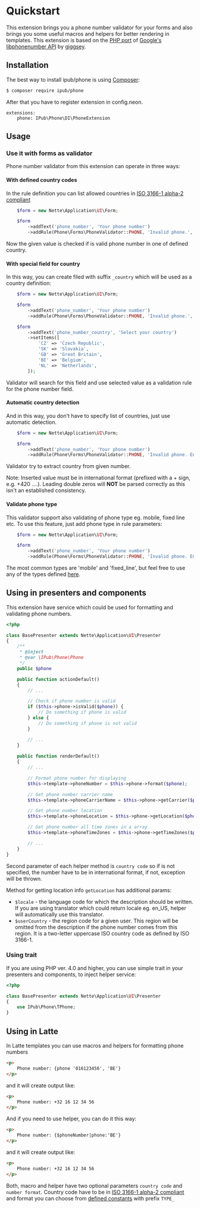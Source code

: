 # Quickstart

This extension brings you a phone number validator for your forms and also brings you some useful macros and helpers for better rendering in templates.
This extension is based on the [PHP port](https://github.com/giggsey/libphonenumber-for-php) of [Google's libphonenumber API](https://github.com/googlei18n/libphonenumber) by [giggsey](https://github.com/giggsey).

## Installation

The best way to install ipub/phone is using  [Composer](http://getcomposer.org/):

```sh
$ composer require ipub/phone
```

After that you have to register extension in config.neon.

```neon
extensions:
    phone: IPub\Phone\DI\PhoneExtension
```

## Usage

### Use it with forms as validator

Phone number validator from this extension can operate in three ways:

#### With defined country codes

In the rule definition you can list allowed countries in [ISO 3166-1 alpha-2 compliant](https://en.wikipedia.org/wiki/ISO_3166-1_alpha-2#Officially_assigned_code_elements)

```php
    $form = new Nette\Application\UI\Form;

    $form
        ->addText('phone_number', 'Your phone number')
        ->addRule(Phone\Forms\PhoneValidator::PHONE, 'Invalid phone.', ['GB', 'US', 'CZ']);
```

Now the given value is checked if is valid phone number in one of defined country.

#### With special field for country

In this way, you can create filed with suffix `_country` which will be used as a country definition:

```php
    $form = new Nette\Application\UI\Form;

    $form
        ->addText('phone_number', 'Your phone number')
        ->addRule(Phone\Forms\PhoneValidator::PHONE, 'Invalid phone.', ['GB', 'US', 'CZ']);

    $form
        ->addText('phone_number_country', 'Select your country')
        ->setItems([
            'CZ' => 'Czech Republic',
            'SK' => 'Slovakia',
            'GB' => 'Great Britain',
            'BE' => 'Belgium',
            'NL' => 'Netherlands',
        ]);
```

Validator will search for this field and use selected value as a validation rule for the phone number field.

#### Automatic country detection

And in this way, you don't have to specify list of countries, just use automatic detection.

```php
    $form = new Nette\Application\UI\Form;

    $form
        ->addText('phone_number', 'Your phone number')
        ->addRule(Phone\Forms\PhoneValidator::PHONE, 'Invalid phone. Enter it in international format.', ['AUTO']);
```

Validator try to extract country from given number.

Note: Inserted value must be in international format (prefixed with a + sign, e.g. +420 ....). Leading double zeros will **NOT** be parsed correctly as this isn't an established consistency.

#### Validate phone type

This validator support also validating of phone type eg. mobile, fixed line etc. To use this feature, just add phone type in rule parameters:

```php
    $form = new Nette\Application\UI\Form;

    $form
        ->addText('phone_number', 'Your phone number')
        ->addRule(Phone\Forms\PhoneValidator::PHONE, 'Invalid phone. Enter it in international format.', ['AUTO', 'mobile', 'fixed_line']);
```

The most common types are 'mobile' and 'fixed_line', but feel free to use any of the types defined [here](https://github.com/iPublikuj/phone/blob/master/src/IPub/Phone/Phone.php).

## Using in presenters and components

This extension have service which could be used for formatting and validating phone numbers.

```php
<?php

class BasePresenter extends Nette\Application\UI\Presenter
{
    /**
     * @inject
     * @var \IPub\Phone\Phone
     */
    public $phone

    public function actionDefault()
    {
        // ...

        // Check if phone number is valid
        if ($this->phone->isValid($phone)) {
            // Do something if phone is valid
        } else {
            // Do something if phone is not valid
        }

        // ...
    }
    
    public function renderDefault()
    {
        // ...

        // Format phone number for displaying
        $this->template->phoneNumber = $this->phone->format($phone);

        // Get phone number carrier name
        $this->template->phoneCarrierName = $this->phone->getCarrier($phone);

        // Get phone number location
        $this->template->phoneLocation = $this->phone->getLocation($phone);

        // Get phone number all time zones in a array
        $this->template->phoneTimeZones = $this->phone->getTimeZones($phone);

        // ...
    }
}
```

Second parameter of each helper method is `country code` so if is not specified, the number have to be in international format, if not, exception will be thrown.

Method for getting location info `getLocation` has additional params:

* `$locale` - the language code for which the description should be written. If you are using translator which could return locale eg. en_US, helper will automatically use this translator.
* `$userCountry` - the region code for a given user. This region will be omitted from the description if the phone number comes from this region. It is a two-letter uppercase ISO country code as defined by ISO 3166-1.

### Using trait

If you are using PHP ver. 4.0 and higher, you can use simple trait in your presenters and components, to inject helper service:

```php
<?php

class BasePresenter extends Nette\Application\UI\Presenter
{
	use IPub\Phone\TPhone;
}
```

## Using in Latte

In Latte templates you can use macros and helpers for formatting phone numbers

```html
<p>
    Phone number: {phone '016123456', 'BE'}
</p>
```

and it will create output like:

```html
<p>
    Phone number: +32 16 12 34 56
</p>
```

And if you need to use helper, you can do it this way:

```html
<p>
    Phone number: {$phoneNumber|phone:'BE'}
</p>
```

and it will create output like:

```html
<p>
    Phone number: +32 16 12 34 56
</p>
```

Both, macro and helper have two optional parameters `country code` and `number format`. Country code have to be in [ISO 3166-1 alpha-2 compliant](https://en.wikipedia.org/wiki/ISO_3166-1_alpha-2#Officially_assigned_code_elements) and format you can choose from [defined constants](https://github.com/iPublikuj/phone/blob/master/src/IPub/Phone/Phone.php) with prefix `TYPE_`
